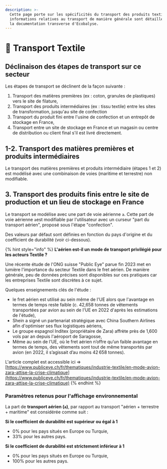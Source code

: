 ```yaml
---
description: >-
  Cette page porte sur les spécificités du transport des produits textiles. Les
  informations relatives au transport de manière générale sont détaillées dans
  la documentation transverse d'Ecobalyse.
---
```


# 👕 Transport Textile

## Déclinaison des étapes de transport sur ce secteur

Les étapes de transport se déclinent de la façon suivante :

1. Transport des matières premières (ex : coton, granules de plastiques) vers le site de filature,
2. Transport des produits intermédiaires (ex : tissu textile) entre les sites de transformation, jusqu'au site de confection
3. Transport du produit fini entre l'usine de confection et un entrepôt de stockage en France,
4. Transport entre un site de stockage en France et un magasin ou centre de distribution ou client final s'il est livré directement.

## 1-2. Transport des matières premières et produits intermédiaires&#x20;

Le transport des matières premières et produits intermédiaire (étapes 1 et 2) est modélisé avec une combinaison de voies (maritime et terrestre) non modifiable.

## 3. Transport des produits finis entre le site de production et un lieu de stockage en France

Le transport se modélise avec une part de voie aérienne `a`. Cette part de voie aérienne `a`est modifiable par l'utilisateur avec un curseur "part du transport aérien", proposé sous l'étape "confection".

Des valeurs par défaut sont définies en fonction du pays d'origine et du coefficient de durabilité (voir ci-dessous).

{% hint style="info" %}
**L'aérien est-il un mode de transport privilégié pour les acteurs Textile ?**

Une récente étude de l'ONG suisse "Public Eye" parue fin 2023 met en lumière l'importance du secteur Textile dans le fret aérien. De manière générale, peu de données précises sont disponibles sur ces pratiques car les entreprises Textile sont discrètes à ce sujet.

Quelques enseignements clés de l'étude :&#x20;

* le fret aérien est utilisé au sein même de l'UE alors que l'avantage en termes de temps reste faible (c. 42,658 tonnes de vêtements transportées par avion au sein de l'UE en 2022 d'après les estimations de l'étude),
* Shein a signé un partenariat stratégique avec China Southern Airlines afin d'optimiser ses flux logistiques aériens,
* Le groupe espagnol Inditex (propriétaire de Zara) affrète près de 1,600 vols par an depuis l'aéroport de Saragosse,
* Même au sein de l’UE, où le fret aérien n’offre qu’un faible avantage en termes de temps, des vêtements sont tout de même transportés par avion (en 2022, il s’agissait d’au moins 42 658 tonnes).

L'article complet est accessible ici => [https://www.publiceye.ch/fr/thematiques/industrie-textile/en-mode-avion-zara-attise-la-crise-climatique](https://www.publiceye.ch/fr/thematiques/industrie-textile/en-mode-avion-zara-attise-la-crise-climatique)
{% endhint %}

### Paramètres retenus pour l'affichage environnemental

La part de **transport aérien (`a`)**, par rapport au transport "aérien + terrestre + maritime" est considérée comme suit : &#x20;

**Si le coefficient de durabilité est supérieur ou égal à 1**

* 0% pour les pays situés en Europe ou Turquie,
* 33% pour les autres pays.

**Si le coefficient de durabilité est strictement inférieur à 1**

* 0% pour les pays situés en Europe ou Turquie,
* 100% pour les autres pays.
